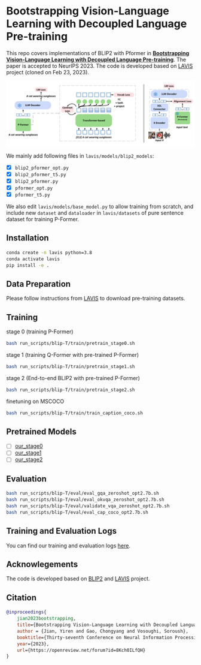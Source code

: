# Bootstrapping Vision-Language Learning with Decoupled Language Pre-training

This repo covers implementations of BLIP2 with Pformer in **[Bootstrapping Vision-Language Learning with Decoupled Language Pre-training](https://arxiv.org/abs/2307.07063)**. The paper is accepted to NeurIPS 2023. The code is developed based on [LAVIS](https://github.com/salesforce/LAVIS/) project (cloned on Feb 23, 2023).

<img src="overview.png" width="800">

We mainly add following files in `lavis/models/blip2_models`:

- [x] `blip2_pformer_opt.py`
- [x] `blip2_pformer_t5.py`
- [x] `blip2_pformer.py`
- [x] `pformer_opt.py`
- [x] `pformer_t5.py`

We also edit `lavis/models/base_model.py` to allow training from scratch, and include new `dataset` and `dataloader` in `lavis/datasets` of pure sentence dataset for training P-Former.

## Installation

```bash
conda create -n lavis python=3.8
conda activate lavis
pip install -e .
```

## Data Preparation
Please follow instructions from [LAVIS](https://github.com/salesforce/LAVIS/) to download pre-training datasets.

## Training
stage 0 (training P-Former)
```bash
bash run_scripts/blip-T/train/pretrain_stage0.sh
```

stage 1 (training Q-Former with pre-trained P-Former)
```bash
bash run_scripts/blip-T/train/pretrain_stage1.sh
```

stage 2 (End-to-end BLIP2 with pre-trained P-Former)
```bash
bash run_scripts/blip-T/train/pretrain_stage2.sh
```

finetuning on MSCOCO
```bash
bash run_scripts/blip-T/train/train_caption_coco.sh
```

## Pretrained Models
- [ ] [our_stage0]()
- [ ] [our_stage1]()
- [ ] [our_stage2]()

## Evaluation
```bash
bash run_scripts/blip-T/eval/eval_gqa_zeroshot_opt2.7b.sh
bash run_scripts/blip-T/eval/eval_okvqa_zeroshot_opt2.7b.sh
bash run_scripts/blip-T/eval/validate_vqa_zeroshot_opt2.7b.sh
bash run_scripts/blip-T/eval/eval_cap_coco_opt2.7b.sh
```

## Training and Evaluation Logs
You can find our training and evaluation logs [here](training_logs/).

## Acknowlegements
The code is developed based on [BLIP2](https://openreview.net/forum?id=KU9UojoX7U) and [LAVIS](https://github.com/salesforce/LAVIS/) project.

## Citation
```bibtex
@inproceedings{
    jian2023bootstrapping,
    title={Bootstrapping Vision-Language Learning with Decoupled Language Pre-training},
    author = {Jian, Yiren and Gao, Chongyang and Vosoughi, Soroush},
    booktitle={Thirty-seventh Conference on Neural Information Processing Systems},
    year={2023},
    url={https://openreview.net/forum?id=8Kch0ILfQH}
}
```

